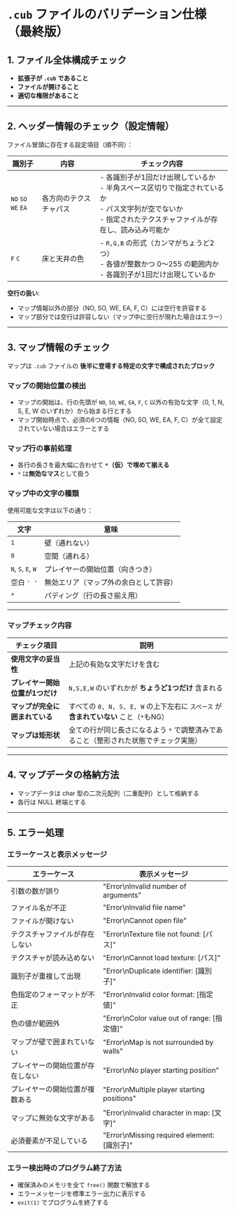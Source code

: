 # `.cub` ファイルのバリデーション仕様（最終版）

## 1. ファイル全体構成チェック

* **拡張子が `.cub` であること**
* **ファイルが開けること**
* **適切な権限があること**

---

## 2. ヘッダー情報のチェック（設定情報）

ファイル冒頭に存在する設定項目（順不同）：

| 識別子                 | 内容          | チェック内容                                                                   |
| ------------------- | ----------- | ------------------------------------------------------------------------ |
| `NO` `SO` `WE` `EA` | 各方向のテクスチャパス | - 各識別子が1回だけ出現しているか<br>- 半角スペース区切りで指定されているか<br>- パス文字列が空でないか<br>- 指定されたテクスチャファイルが存在し、読み込み可能か |
| `F` `C`             | 床と天井の色      | - `R,G,B` の形式（カンマがちょうど2つ）<br>- 各値が整数かつ 0〜255 の範囲内か<br>- 各識別子が1回だけ出現しているか |

**空行の扱い**:
* マップ情報以外の部分（NO, SO, WE, EA, F, C）には空行を許容する
* マップ部分では空行は許容しない（マップ中に空行が現れた場合はエラー）

---

## 3. マップ情報のチェック

マップは `.cub` ファイルの **後半に登場する特定の文字で構成されたブロック**

### マップの開始位置の検出

* マップの開始は、行の先頭が `NO`, `SO`, `WE`, `EA`, `F`, `C` 以外の有効な文字（0, 1, N, S, E, W のいずれか）から始まる行とする
* マップ開始時点で、必須の6つの情報（NO, SO, WE, EA, F, C）が全て設定されていない場合はエラーとする

### マップ行の事前処理

* 各行の長さを最大幅に合わせて **`*`（仮）で埋めて揃える**
* `*` は**無効なマス**として扱う

### マップ中の文字の種類

使用可能な文字は以下の通り：

| 文字                 | 意味                  |
| ------------------ | ------------------- |
| `1`                | 壁（通れない）             |
| `0`                | 空間（通れる）             |
| `N`, `S`, `E`, `W` | プレイヤーの開始位置（向きつき）    |
| 空白 `' '`           | 無効エリア（マップ外の余白として許容） |
| `*`                | パディング（行の長さ揃え用）      |

---

### マップチェック内容

| チェック項目             | 説明                                                          |
| ------------------ | ----------------------------------------------------------- |
| **使用文字の妥当性**       | 上記の有効な文字だけを含む                                               |
| **プレイヤー開始位置が1つだけ** | `N,S,E,W` のいずれかが **ちょうど1つだけ** 含まれる                          |
| **マップが完全に囲まれている**  | すべての `0, N, S, E, W` の上下左右に `スペース` が **含まれていない** こと（`*`もNG） |
| **マップは矩形状**        | 全ての行が同じ長さになるよう `*` で調整済みであること（整形された状態でチェック実施）               |

---

## 4. マップデータの格納方法

* マップデータは char 型の二次元配列（二重配列）として格納する
* 各行は NULL 終端とする

---

## 5. エラー処理

### エラーケースと表示メッセージ

| エラーケース | 表示メッセージ |
| ----------- | ------------ |
| 引数の数が誤り | "Error\nInvalid number of arguments" |
| ファイル名が不正 | "Error\nInvalid file name" |
| ファイルが開けない | "Error\nCannot open file" |
| テクスチャファイルが存在しない | "Error\nTexture file not found: [パス]" |
| テクスチャが読み込めない | "Error\nCannot load texture: [パス]" |
| 識別子が重複して出現 | "Error\nDuplicate identifier: [識別子]" |
| 色指定のフォーマットが不正 | "Error\nInvalid color format: [指定値]" |
| 色の値が範囲外 | "Error\nColor value out of range: [指定値]" |
| マップが壁で囲まれていない | "Error\nMap is not surrounded by walls" |
| プレイヤーの開始位置が存在しない | "Error\nNo player starting position" |
| プレイヤーの開始位置が複数ある | "Error\nMultiple player starting positions" |
| マップに無効な文字がある | "Error\nInvalid character in map: [文字]" |
| 必須要素が不足している | "Error\nMissing required element: [識別子]" |

### エラー検出時のプログラム終了方法

* 確保済みのメモリを全て `free()` 関数で解放する
* エラーメッセージを標準エラー出力に表示する
* `exit(1)` でプログラムを終了する